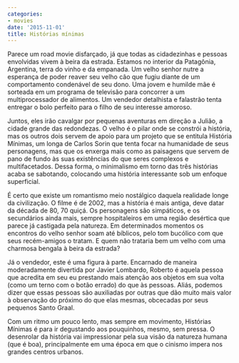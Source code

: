 ```yaml
---
categories:
- movies
date: '2015-11-01'
title: Histórias mínimas
---
```


Parece um road movie disfarçado, já que todas as cidadezinhas e pessoas envolvidas vivem à beira da estrada. Estamos no interior da Patagônia, Argentina, terra do vinho e da empanada. Um velho senhor nutre a esperança de poder reaver seu velho cão que fugiu diante de um comportamento condenável de seu dono. Uma jovem e humilde mãe é sorteada em um programa de televisão para concorrer a um multiprocessador de alimentos. Um vendedor detalhista e falastrão tenta entregar o bolo perfeito para o filho de seu interesse amoroso.

Juntos, eles irão cavalgar por pequenas aventuras em direção a Julião, a cidade grande das redondezas. O velho é o pilar onde se constrói a história, mas os outros dois servem de apoio para um projeto que se entitula História Mínimas, um longa de Carlos Sorin que tenta focar na humanidade de seus personagens, mas que os enxerga mais como as paisagens que servem de pano de fundo às suas existências do que seres complexos e multifacetados. Dessa forma, o minimalismo em torno das três histórias acaba se sabotando, colocando uma história interessante sob um enfoque superficial.

É certo que existe um romantismo meio nostálgico daquela realidade longe da civilização. O filme é de 2002, mas a história é mais antiga, deve datar da década de 80, 70 quiçá. Os personagens são simpáticos, e os secundários ainda mais, sempre hospitaleiros em uma região desértica que parece já castigada pela natureza. Em determinados momentos os encontros do velho senhor soam até bíblicos, pelo tom bucólico com que seus recém-amigos o tratam. E quem não trataria bem um velho com uma charmosa bengala à beira da estrada?

Já o vendedor, este é uma figura à parte. Encarnado de maneira moderadamente divertida por Javier Lombardo, Roberto é aquela pessoa que acredita em seu eu prestando mais atenção aos objetos em sua volta (como um terno com o botão errado) do que às pessoas. Aliás, podemos dizer que essas pessoas são auxiliadas por outras que dão muito mais valor à observação do próximo do que elas mesmas, obcecadas por seus pequenos Santo Graal.

Com um ritmo um pouco lento, mas sempre em movimento, Histórias Mínimas é para ir degustando aos pouquinhos, mesmo, sem pressa. O desenrolar da história vai impressionar pela sua visão da natureza humana (que é boa), principalmente em uma época em que o cinismo impera nos grandes centros urbanos.